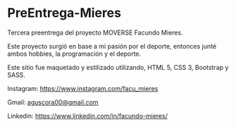 # PreEntrega-Mieres
Tercera preentrega del proyecto MOVERSE Facundo Mieres.

Este proyecto surgió en base a mi pasión  por el deporte, entonces junté ambos hobbies, la programación y el deporte.

Este sitio fue maquetado y estilizado utilizando, HTML 5, CSS 3, Bootstrap y SASS.

Instagram:
https://www.instagram.com/facu_mieres

Gmail:
aguscora00@gmail.com

Linkedin:
https://www.linkedin.com/in/facundo-mieres/
